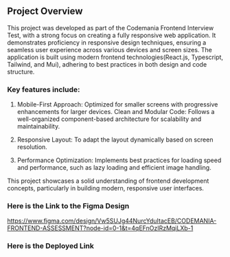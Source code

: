 
## Project Overview

This project was developed as part of the Codemania Frontend Interview Test, with a strong focus on creating a fully responsive web application. It demonstrates proficiency in responsive design techniques, ensuring a seamless user experience across various devices and screen sizes. The application is built using modern frontend technologies(React.js, Typescript, Tailwind, and Mui), adhering to best practices in both design and code structure.


### Key features include:

1. Mobile-First Approach: Optimized for smaller screens with progressive enhancements for larger devices.
Clean and Modular Code: Follows a well-organized component-based architecture for scalability and maintainability.

2. Responsive Layout: To adapt the layout dynamically based on screen resolution.

3. Performance Optimization: Implements best practices for loading speed and performance, such as lazy loading and efficient image handling.

This project showcases a solid understanding of frontend development concepts, particularly in building modern, responsive user interfaces.

### Here is the Link to the Figma Design

https://www.figma.com/design/Vw5SUJg44NurcYduItacEB/CODEMANIA-FRONTEND-ASSESSMENT?node-id=0-1&t=4qEFnOzIRzMqiLXb-1



### Here is the Deployed Link 

